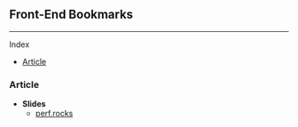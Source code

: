 ## Front-End Bookmarks
***

Index

* [Article](#article)


### Article
- __Slides__
  + [perf.rocks](http://perf.rocks/)
